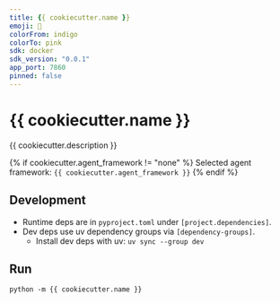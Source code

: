 ```yaml
---
title: {{ cookiecutter.name }}
emoji: 🤖
colorFrom: indigo
colorTo: pink
sdk: docker
sdk_version: "0.0.1"
app_port: 7860
pinned: false
---
```



# {{ cookiecutter.name }}

{{ cookiecutter.description }}

{% if cookiecutter.agent_framework != "none" %}
Selected agent framework: `{{ cookiecutter.agent_framework }}`
{% endif %}

## Development

- Runtime deps are in `pyproject.toml` under `[project.dependencies]`.
- Dev deps use uv dependency groups via `[dependency-groups]`.
  - Install dev deps with uv: `uv sync --group dev`

## Run

```
python -m {{ cookiecutter.name }}
```

